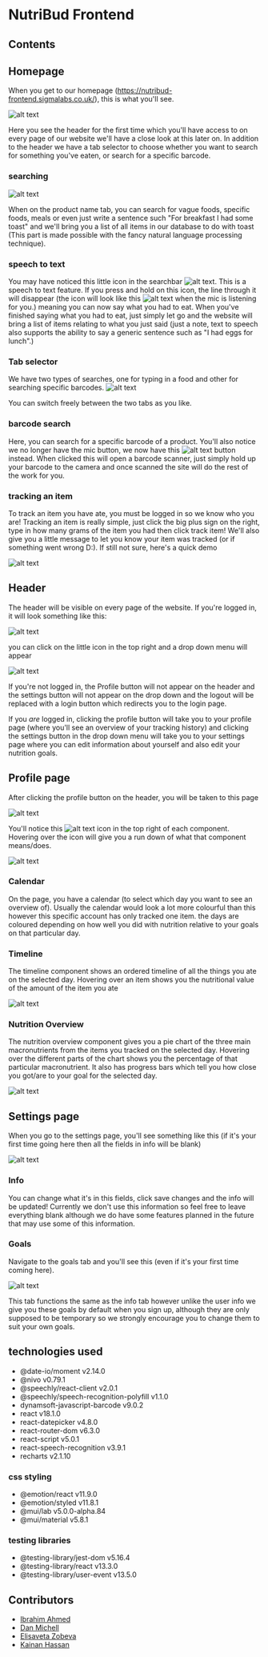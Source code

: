 # NutriBud Frontend

## Contents

## Homepage

When you get to our homepage (https://nutribud-frontend.sigmalabs.co.uk/), this is what you'll see.

![alt text](https://github.com/Sigma-Labs-XYZ/nutribud-frontend/blob/frontend-doc/readme-files/homepage.png?raw=true "Homepage")

Here you see the header for the first time which you'll have access to on every page of our website we'll have a close look at this later on. In addition to the header we have a tab selector to choose whether you want to search for something you've eaten, or search for a specific barcode.

### searching

![alt text](https://github.com/Sigma-Labs-XYZ/nutribud-frontend/blob/frontend-doc/readme-files/text-searchbar.png?raw=true "Text Searchbar")

When on the product name tab, you can search for vague foods, specific foods, meals or even just write a sentence such "For breakfast I had some toast" and we'll bring you a list of all items in our database to do with toast (This part is made possible with the fancy natural language processing technique).

### speech to text

You may have noticed this little icon in the searchbar
![alt text](https://github.com/Sigma-Labs-XYZ/nutribud-frontend/blob/frontend-doc/readme-files/nomic-icon.jpeg "mic not in use icon"). This is a speech to text feature. If you press and hold on this icon, the line through it will disappear (the icon will look like this ![alt text](https://github.com/Sigma-Labs-XYZ/nutribud-frontend/blob/frontend-doc/readme-files/mic-icon.jpeg "mic in-use icon") when the mic is listening for you.) meaning you can now say what you had to eat. When you've finished saying what you had to eat, just simply let go and the website will bring a list of items relating to what you just said (just a note, text to speech also supports the ability to say a generic sentence such as "I had eggs for lunch".)

### Tab selector

We have two types of searches, one for typing in a food and other for searching specific barcodes.
![alt text](https://github.com/Sigma-Labs-XYZ/nutribud-frontend/blob/frontend-doc/readme-files/tab-selector-demo.gif "tab selector demo")

You can switch freely between the two tabs as you like.

### barcode search

Here, you can search for a specific barcode of a product. You'll also notice we no longer have the mic button, we now have this ![alt text](https://github.com/Sigma-Labs-XYZ/nutribud-frontend/blob/frontend-doc/readme-files/barcode-scanner-button.jpeg "barcode scanner button") button instead. When clicked this will open a barcode scanner, just simply hold up your barcode to the camera and once scanned the site will do the rest of the work for you.

### tracking an item

To track an item you have ate, you must be logged in so we know who you are! Tracking an item is really simple, just click the big plus sign on the right, type in how many grams of the item you had then click track item! We'll also give you a little message to let you know your item was tracked (or if something went wrong D:). If still not sure, here's a quick demo

![alt text](https://github.com/Sigma-Labs-XYZ/nutribud-frontend/blob/frontend-doc/readme-files/track-item-demo.gif "tracking item demo")

## Header

The header will be visible on every page of the website. If you're logged in, it will look something like this:

![alt text](https://github.com/Sigma-Labs-XYZ/nutribud-frontend/blob/frontend-doc/readme-files/header.png?raw=true "header image")

you can click on the little icon in the top right and a drop down menu will appear

![alt text](https://github.com/Sigma-Labs-XYZ/nutribud-frontend/blob/frontend-doc/readme-files/header-drop-down.png?raw=true "header drop down image")

If you're not logged in, the Profile button will not appear on the header and the settings button will not appear on the drop down and the logout will be replaced with a login button which redirects you to the login page.

If you _are_ logged in, clicking the profile button will take you to your profile page (where you'll see an overview of your tracking history) and clicking the settings button in the drop down menu will take you to your settings page where you can edit information about yourself and also edit your nutrition goals.

## Profile page

After clicking the profile button on the header, you will be taken to this page

![alt text](https://github.com/Sigma-Labs-XYZ/nutribud-frontend/blob/frontend-doc/readme-files/profile-page.png?raw=true "profile page picture")

You'll notice this ![alt text](https://github.com/Sigma-Labs-XYZ/nutribud-frontend/blob/frontend-doc/readme-files/info-icon.jpeg "info icon") icon in the top right of each component. Hovering over the icon will give you a run down of what that component means/does.

![alt text](https://github.com/Sigma-Labs-XYZ/nutribud-frontend/blob/frontend-doc/readme-files/info-hover-demo.gif "info icon hover demo")

### Calendar

On the page, you have a calendar (to select which day you want to see an overview of). Usually the calendar would look a lot more colourful than this however this specific account has only tracked one item. the days are coloured depending on how well you did with nutrition relative to your goals on that particular day.

### Timeline

The timeline component shows an ordered timeline of all the things you ate on the selected day. Hovering over an item shows you the nutritional value of the amount of the item you ate

![alt text](https://github.com/Sigma-Labs-XYZ/nutribud-frontend/blob/frontend-doc/readme-files/timeline-demo.gif "timeline demo")

### Nutrition Overview

The nutrition overview component gives you a pie chart of the three main macronutrients from the items you tracked on the selected day. Hovering over the different parts of the chart shows you the percentage of that particular macronutrient. It also has progress bars which tell you how close you got/are to your goal for the selected day.

![alt text](https://github.com/Sigma-Labs-XYZ/nutribud-frontend/blob/frontend-doc/readme-files/nutrient-overview-demo.gif "nutrient overview demo")

## Settings page

When you go to the settings page, you'll see something like this (if it's your first time going here then all the fields in info will be blank)

![alt text](https://github.com/Sigma-Labs-XYZ/nutribud-frontend/blob/frontend-doc/readme-files/settings-page-info.png "settings page, info tab")

### Info

You can change what it's in this fields, click save changes and the info will be updated! Currently we don't use this information so feel free to leave everything blank although we do have some features planned in the future that may use some of this information.

### Goals

Navigate to the goals tab and you'll see this (even if it's your first time coming here).

![alt text](https://github.com/Sigma-Labs-XYZ/nutribud-frontend/blob/frontend-doc/readme-files/settings-page-goals.png "settings page, goals tab")

This tab functions the same as the info tab however unlike the user info we give you these goals by default when you sign up, although they are only supposed to be temporary so we strongly encourage you to change them to suit your own goals.

## technologies used

- @date-io/moment v2.14.0
- @nivo v0.79.1
- @speechly/react-client v2.0.1
- @speechly/speech-recognition-polyfill v1.1.0
- dynamsoft-javascript-barcode v9.0.2
- react v18.1.0
- react-datepicker v4.8.0
- react-router-dom v6.3.0
- react-script v5.0.1
- react-speech-recognition v3.9.1
- recharts v2.1.10

### css styling

- @emotion/react v11.9.0
- @emotion/styled v11.8.1
- @mui/lab v5.0.0-alpha.84
- @mui/material v5.8.1

### testing libraries

- @testing-library/jest-dom v5.16.4
- @testing-library/react v13.3.0
- @testing-library/user-event v13.5.0

## Contributors

- [Ibrahim Ahmed](https://github.com/Ibahmed1)
- [Dan Michell](https://github.com/dan-michell)
- [Elisaveta Zobeva](https://github.com/e-zob)
- [Kainan Hassan](https://github.com/kainanh)
